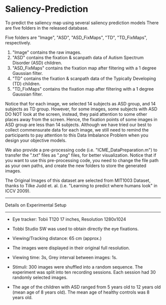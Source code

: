 # Saliency-Prediction
To predict the saliency map using several saliency prediction models
There are five folders in the released database.

Five folders are "Image", "ASD", "ASD_FixMaps", "TD", "TD_FixMaps", respectively.
1. "Image" contains the raw images.
2. "ASD" contains the fixation & scanpath data of Autism Spectrum Disorder (ASD) children.
3. "ASD_FixMaps" contains the fixation map after filtering with a 1 degree Gaussian filter.
4. "TD" contains the fixation & scanpath data of the Typically Developing (TD) children.
5. "TD_FixMaps" contains the fixation map after filtering with a 1 degree Gaussian filter.

Notice that for each image, we selected 14 subjects as ASD group, and 14 subjects as TD group. However, for some images, some subjects with ASD DO NOT look at the screen, instead, they paid attention to some other places away from the screen. Hence, the fixation points of some images in ASD group are less than 14 subjects. Although we have tried our best to collect commensurate data for each image, we still need to remind the participants to pay attention to this Data Imbalance Problem when you design your objective models.

We also provide a pre-processing code (i.e. "ICME_DataPreparation.m") to transfer the ".txt" files as ".png" files, for better visualization. 
Notice that if you want to use this pre-processing code, you need to change the file path as your own paths, and create the new folders to store the generated images.

The Original Images of this dataset are selected from MIT1003 Dataset, thanks to Tilke Judd et. al. (i.e. "Learning to predict where humans look" in ICCV 2009). 

-------------
Details on Experimental Setup

-------------

- Eye tracker: Tobii T120 17 inches, Resolution 1280x1024

- Tobbi Studio SW was used to obtain directly the eye fixations.

- Viewing/Tracking distance: 65 cm (approx.)

- The images were displayed in their original full resolution.

- Viewing time: 3s, Grey interval between images: 1s. 

- Stimuli: 300 images were shuffled into a random sequence. The experiment was split into ten recording sessions. Each session had 30 randomly selected images.

- The age of the children with ASD ranged from 5 years old to 12 years old (mean age of 8 years old). The mean age of healthy controls was 8 years old. 


